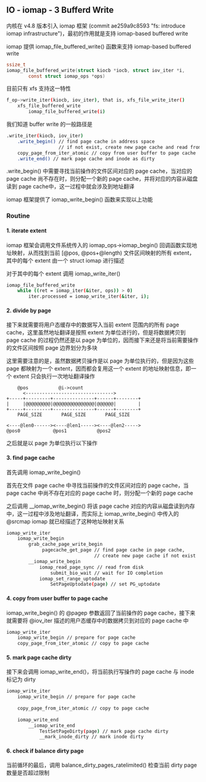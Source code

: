 ## IO - iomap - 3 Bufferd Write


内核在 v4.8 版本引入 iomap 框架 (commit ae259a9c8593 "fs: introduce iomap infrastructure")，最初的作用就是支持 iomap-based buffered write

iomap 提供 iomap_file_buffered_write() 函数来支持 iomap-based buffered write

```c
ssize_t
iomap_file_buffered_write(struct kiocb *iocb, struct iov_iter *i,
		const struct iomap_ops *ops)
```

目前只有 xfs 支持这一特性

```sh
f_op->write_iter(kiocb, iov_iter), that is, xfs_file_write_iter()
    xfs_file_buffered_write
        iomap_file_buffered_write(i)
```

我们知道 buffer write 的一般路径是

```sh
.write_iter(kiocb, iov_iter)
    .write_begin() // find page cache in address space
                   // if not exist, create new page cache and read from disk
    copy_page_from_iter_atomic // copy from user buffer to page cache
    .write_end() // mark page cache and inode as dirty
```

.write_begin() 中需要寻找当前操作的文件区间对应的 page cache，当对应的 page cache 尚不存在时，则分配一个新的 page cache，并将对应的内容从磁盘读到 page cache中，这一过程中就会涉及到地址翻译

iomap 框架提供了 iomap_write_begin() 函数来实现以上功能


### Routine

#### 1. iterate extent

iomap 框架会调用文件系统传入的 iomap_ops->iomap_begin() 回调函数实现地址映射，从而找到当前 [@pos, @pos+@length) 文件区间映射的所有 extent，其中的每个 extent 由一个 struct iomap 进行描述

对于其中的每个 extent 调用 iomap_write_iter()

```sh
iomap_file_buffered_write
    while ((ret = iomap_iter(&iter, ops)) > 0)
		iter.processed = iomap_write_iter(&iter, i);
```

#### 2. divide by page

接下来就需要将用户态缓存中的数据写入当前 extent 范围内的所有 page cache，这里虽然地址翻译是按照 extent 为单位进行的，但是将数据拷贝到 page cache 的过程仍然还是以 page 为单位的，因而接下来还是将当前需要操作的文件区间按照 page 边界划分为多块

这里需要注意的是，虽然数据拷贝操作是以 page 为单位执行的，但是因为这些 page 都映射为一个 extent，因而都会复用这一个 extent 的地址映射信息，即一个 extent 只会执行一次地址翻译操作

```
    @pos           @i->count
      <-------------------------------->
+-----+---------+---------------+------+--------+
|     |@@@@@@@@@|@@@@@@@@@@@@@@@|@@@@@@|        |
+-----+---------+---------------+------+--------+
    PAGE_SIZE       PAGE_SIZE       PAGE_SIZE

<----@len0------><----@len1-----><----@len2----->
@pos0            @pos1           @pos2
```

之后就是以 page 为单位执行以下操作


#### 3. find page cache

首先调用 iomap_write_begin()

首先在文件 page cache 中寻找当前操作的文件区间对应的 page cache，当 page cache 中尚不存在对应的 page cache 时，则分配一个新的 page cache

之后调用 __iomap_write_begin() 将该 page cache 对应的内容从磁盘读到内存中，这一过程中涉及地址翻译，而实际上 iomap_write_begin() 中传入的 @srcmap iomap 就已经描述了这种地址映射关系

```sh
iomap_write_iter
    iomap_write_begin
        grab_cache_page_write_begin
             pagecache_get_page // find page cache in page cache,
                                // create new page cache if not exist
        __iomap_write_begin
            iomap_read_page_sync // read from disk
                submit_bio_wait // wait for IO completion
            iomap_set_range_uptodate
                SetPageUptodate(page) // set PG_uptodate
```


#### 4. copy from user buffer to page cache

iomap_write_begin() 的 @pagep 参数返回了当前操作的 page cache，接下来就需要将 @iov_iter 描述的用户态缓存中的数据拷贝到对应的 page cache 中

```sh
iomap_write_iter
    iomap_write_begin // prepare for page cache
    copy_page_from_iter_atomic // copy to page cache
```


#### 5. mark page cache dirty

接下来会调用 iomap_write_end()，将当前执行写操作的 page cache 与 inode 标记为 dirty

```sh
iomap_write_iter
    iomap_write_begin // prepare for page cache
    
    copy_page_from_iter_atomic // copy to page cache
    
    iomap_write_end
        __iomap_write_end
            TestSetPageDirty(page) // mark page cache dirty
            __mark_inode_dirty // mark inode dirty
```


#### 6. check if balance dirty page

当前循环的最后，调用 balance_dirty_pages_ratelimited() 检查当前 dirty page 数量是否超过限制

